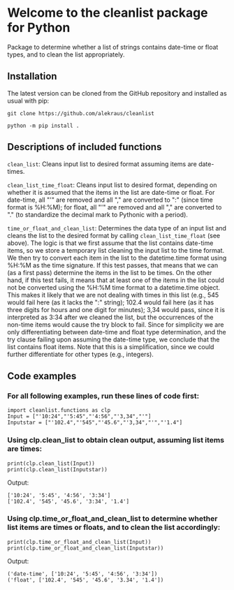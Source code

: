 # Welcome to the cleanlist package for Python

Package to determine whether a list of strings contains date-time or float types, and to clean the list appropriately.

## Installation

The latest version can be cloned from the GitHub repository and installed as usual with pip:

    git clone https://github.com/alekraus/cleanlist
    
    python -m pip install .

## Descriptions of included functions

`clean_list`:
Cleans input list to desired format assuming items are date-times.

`clean_list_time_float`:
Cleans input list to desired format, depending on whether it is assumed that the items in the list are date-time or float. For date-time, all "'" are removed and all "," are converted to ":" (since time format is %H:%M); for float, all "'" are removed and all "," are converted to "." (to standardize the decimal mark to Pythonic with a period).

`time_or_float_and_clean_list`:
Determines the data type of an input list and cleans the list to the desired format by calling `clean_list_time_float` (see above). The logic is that we first assume that the list contains date-time items, so we store a temporary list cleaning the input list to the time format. We then try to convert each item in the list to the datetime.time format using %H:%M as the time signature. If this test passes, that means that we can (as a first pass) determine the items in the list to be times. On the other hand, if this test fails, it means that at least one of the items in the list could not be converted using the %H:%M time format to a datetime.time object. This makes it likely that we are not dealing with times in this list (e.g., 545 would fail here (as it lacks the ":" string); 102.4 would fail here (as it has three digits for hours and one digit for minutes); 3,34 would pass, since it is interpreted as 3:34 after we cleaned the list, but the occurrences of the non-time items would cause the try block to fail. Since for simplicity we are only differentiating between date-time and float type determination, and the try clause failing upon assuming the date-time type, we conclude that the list contains float items. Note that this is a simplification, since we could further differentiate for other types (e.g., integers).

## Code examples

### For all following examples, run these lines of code first:

    import cleanlist.functions as clp
    Input = ["'10:24","'5:45","'4:56","'3,34","'"]
    Inputstar = ["'102.4","'545","'45.6","'3,34","'","'1.4"]

### Using clp.clean_list to obtain clean output, assuming list items are times:

    print(clp.clean_list(Input))
    print(clp.clean_list(Inputstar))

Output:

    ['10:24', '5:45', '4:56', '3:34']
    ['102.4', '545', '45.6', '3:34', '1.4']

### Using clp.time_or_float_and_clean_list to determine whether list items are times or floats, and to clean the list accordingly:

    print(clp.time_or_float_and_clean_list(Input))
    print(clp.time_or_float_and_clean_list(Inputstar))
    
Output:

    ('date-time', ['10:24', '5:45', '4:56', '3:34'])
    ('float', ['102.4', '545', '45.6', '3.34', '1.4'])